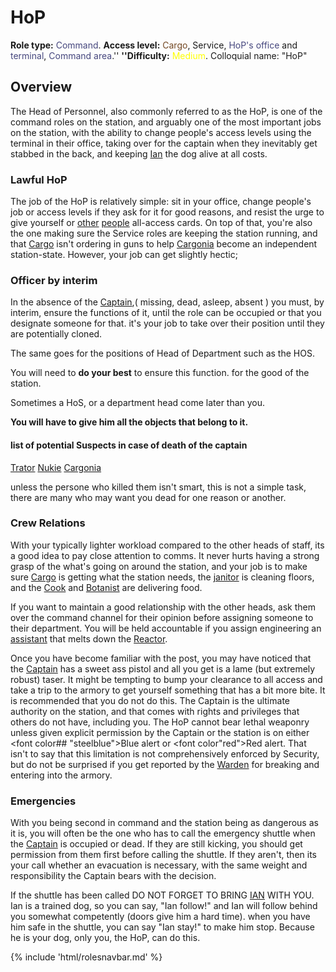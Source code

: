 # HoP
**Role type:** <font color= "#45467d">Command</font>. **Access level:** <font color="#734823">Cargo</font>, Service, <font color="#45467d">HoP's office</font> and <font color="#45467d">terminal</font>, <font color="#45467d">Command area</font>.'' **''Difficulty:** <font color="Yellow">Medium</font>. Colloquial name: "HoP"

## Overview


The Head of Personnel, also commonly referred to as the HoP, is one of the command roles on the station, and arguably one of the most important jobs on the station, with the ability to change people's access levels using the terminal in their office, taking over for the captain when they inevitably get stabbed in the back, and keeping [Ian](Ian.md) the dog alive at all costs.
### Lawful HoP


The job of the HoP is relatively simple: sit in your office, change people's job or access levels if they ask for it for good reasons, and resist the urge to give yourself or [other](Clown.md) [people](Assistant.md) all-access cards. On top of that, you're also the one making sure the Service roles are keeping the station running, and that [Cargo](Cargo-Technician.md) isn't ordering in guns to help [Cargonia](Cargonia.md) become an independent station-state. However, your job can get slightly hectic; 


### Officer by interim 
In the absence of the [Captain](Captain.md),( missing, dead, asleep, absent ) you must, by interim, ensure the functions of it, until the role can be occupied or that you designate someone for that.  it's your job to take over their position until they are potentially cloned.

The same goes for the positions of Head of Department such as the HOS.

You will need to **do your best** to ensure this function. for the good of the station.

Sometimes a HoS, or a department head come later than you.

**You will have to give him  all the objects that belong to it.**


#### list of potential Suspects in case of death of the captain
[Trator](Traitor.md) [Nukie](Nuclear%20Operative.md) [Cargonia](Cargonia.md)

unless the persone who killed them isn't smart, this is not a simple task, there are many who may want you dead for one reason or another.


### Crew Relations 

With your typically lighter workload compared to the other heads of staff, its a good idea to pay close attention to comms. It never hurts having a strong grasp of the what's going on around the station, and your job is to make sure [Cargo](Quartermaster.md) is getting what the station needs, the [janitor](Janitor.md) is cleaning floors, and the [Cook](Cook.md) and [Botanist](Botanist.md) are delivering food. 

If you want to maintain a good relationship with the other heads, ask them over the command channel for their opinion before assigning someone to their department. You will be held accountable if you assign engineering an [assistant](Assistant.md) that melts down the [Reactor](Guide-to-the-nuclear-reactor.md).

Once you have become familiar with the post, you may have noticed that the [Captain](Captain.md) has a sweet ass pistol and all you get is a lame (but extremely robust) taser. It might be tempting to bump your clearance to all access and take a trip to the armory to get yourself something that has a bit more bite. It is recommended that you do not do this. The Captain is the ultimate authority on the station, and that comes with rights and privileges that others do not have, including you. The HoP cannot bear lethal weaponry unless given explicit permission by the Captain or the station is on either <font color## "steelblue">Blue</font> alert or <font color"red">Red</font> alert. That isn't to say that this limitation is not comprehensively enforced by Security, but do not be surprised if you get reported by the [Warden](Warden.md) for breaking and entering into the armory.


### Emergencies 

With you being second in command and the station being as dangerous as it is, you will often be the one who has to call the emergency shuttle when the [Captain](Captain.md) is occupied or dead. If they are still kicking, you should get permission from them first before calling the shuttle. If they aren't, then its your call whether an evacuation is necessary, with the same weight and responsibility the Captain bears with the decision. 

If the shuttle has been called DO NOT FORGET TO BRING [IAN](Ian.md) WITH YOU. Ian is a trained dog, so you can say, "Ian follow!" and Ian will follow behind you somewhat competently (doors give him a hard time). when you have him safe in the shuttle, you can say "Ian stay!" to make him stop. Because he is your dog, only you, the HoP, can do this. 

{% include 'html/rolesnavbar.md' %}
